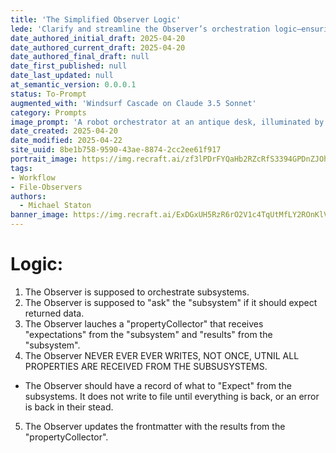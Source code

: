 ```yaml
---
title: 'The Simplified Observer Logic'
lede: 'Clarify and streamline the Observer’s orchestration logic—ensuring every subsystem, expectation, and write operation is perfectly sequenced.'
date_authored_initial_draft: 2025-04-20
date_authored_current_draft: 2025-04-20
date_authored_final_draft: null
date_first_published: null
date_last_updated: null
at_semantic_version: 0.0.0.1
status: To-Prompt
augmented_with: 'Windsurf Cascade on Claude 3.5 Sonnet'
category: Prompts
image_prompt: 'A robot orchestrator at an antique desk, illuminated by candlelight, writing logic diagrams with a quill—surrounded by subsystem blueprints and glowing data flows.'
date_created: 2025-04-20
date_modified: 2025-04-22
site_uuid: 8be1b758-9590-43ae-8874-2cc2ee61f917
portrait_image: https://img.recraft.ai/zf3lPDrFYQaHb2RZcRfS3394GPDnZJOhBeAbqUnqFqY/rs:fit:1024:1820:0/raw:1/plain/abs://external/images/1964ccdb-758a-4f67-85a4-a8779a2bdba9
tags: 
- Workflow
- File-Observers
authors:
  - Michael Staton
banner_image: https://img.recraft.ai/ExDGxUH5RzR6rO2V1c4TqUtMfLY2ROnKlV_HB---zY8/rs:fit:1024:2048:0/raw:1/plain/abs://external/images/16202113-8da7-4c7f-aca5-7d06afb9fa7f
---
```


# Logic:

1. The Observer is supposed to orchestrate subsystems. 
2. The Observer is supposed to "ask" the "subsystem" if it should expect returned data.
3. The Observer lauches a "propertyCollector" that receives "expectations" from the "subsystem" and "results" from the "subsystem".
4. The Observer NEVER EVER EVER WRITES, NOT ONCE, UTNIL ALL PROPERTIES ARE RECEIVED FROM THE SUBSUSYSTEMS.
- The Observer should have a record of what to "Expect" from the subsystems.  It does not write to file until everything is back, or an error is back in their stead. 
5. The Observer updates the frontmatter with the results from the "propertyCollector".
